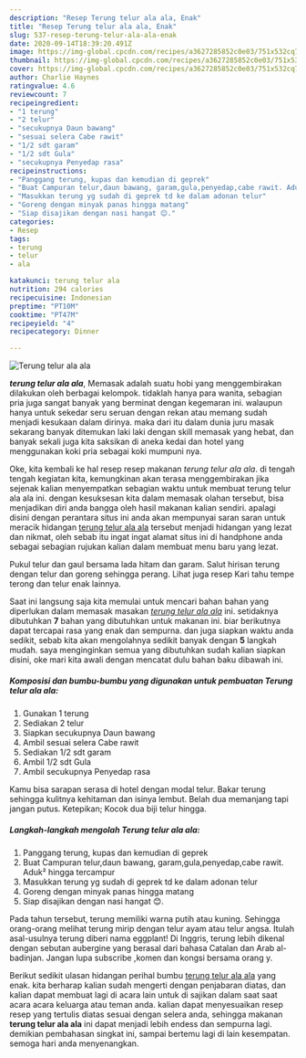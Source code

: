 ```yaml
---
description: "Resep Terung telur ala ala, Enak"
title: "Resep Terung telur ala ala, Enak"
slug: 537-resep-terung-telur-ala-ala-enak
date: 2020-09-14T18:39:20.491Z
image: https://img-global.cpcdn.com/recipes/a3627285852c0e03/751x532cq70/terung-telur-ala-ala-foto-resep-utama.jpg
thumbnail: https://img-global.cpcdn.com/recipes/a3627285852c0e03/751x532cq70/terung-telur-ala-ala-foto-resep-utama.jpg
cover: https://img-global.cpcdn.com/recipes/a3627285852c0e03/751x532cq70/terung-telur-ala-ala-foto-resep-utama.jpg
author: Charlie Haynes
ratingvalue: 4.6
reviewcount: 7
recipeingredient:
- "1 terung"
- "2 telur"
- "secukupnya Daun bawang"
- "sesuai selera Cabe rawit"
- "1/2 sdt garam"
- "1/2 sdt Gula"
- "secukupnya Penyedap rasa"
recipeinstructions:
- "Panggang terung, kupas dan kemudian di geprek"
- "Buat Campuran telur,daun bawang, garam,gula,penyedap,cabe rawit. Aduk² hingga tercampur"
- "Masukkan terung yg sudah di geprek td ke dalam adonan telur"
- "Goreng dengan minyak panas hingga matang"
- "Siap disajikan dengan nasi hangat 😊."
categories:
- Resep
tags:
- terung
- telur
- ala

katakunci: terung telur ala 
nutrition: 294 calories
recipecuisine: Indonesian
preptime: "PT10M"
cooktime: "PT47M"
recipeyield: "4"
recipecategory: Dinner

---
```



![Terung telur ala ala](https://img-global.cpcdn.com/recipes/a3627285852c0e03/751x532cq70/terung-telur-ala-ala-foto-resep-utama.jpg)

<b><i>terung telur ala ala</i></b>, Memasak adalah suatu hobi yang menggembirakan dilakukan oleh berbagai kelompok. tidaklah hanya para wanita, sebagian pria juga sangat banyak yang berminat dengan kegemaran ini. walaupun hanya untuk sekedar seru seruan dengan rekan atau memang sudah menjadi kesukaan dalam dirinya. maka dari itu dalam dunia juru masak sekarang banyak ditemukan laki laki dengan skill memasak yang hebat, dan banyak sekali juga kita saksikan di aneka kedai dan hotel yang menggunakan koki pria sebagai koki mumpuni nya.

Oke, kita kembali ke hal resep resep makanan <i>terung telur ala ala</i>. di tengah tengah kegiatan kita, kemungkinan akan terasa menggembirakan jika sejenak kalian menyempatkan sebagian waktu untuk membuat terung telur ala ala ini. dengan kesuksesan kita dalam memasak olahan tersebut, bisa menjadikan diri anda bangga oleh hasil makanan kalian sendiri. apalagi disini dengan perantara situs ini anda akan mempunyai saran saran untuk meracik hidangan <u>terung telur ala ala</u> tersebut menjadi hidangan yang lezat dan nikmat, oleh sebab itu ingat ingat alamat situs ini di handphone anda sebagai sebagian rujukan kalian dalam membuat menu baru yang lezat.

Pukul telur dan gaul bersama lada hitam dan garam. Salut hirisan terung dengan telur dan goreng sehingga perang. Lihat juga resep Kari tahu tempe terong dan telur enak lainnya.


Saat ini langsung saja kita memulai untuk mencari bahan bahan yang diperlukan dalam memasak masakan <u><i>terung telur ala ala</i></u> ini. setidaknya dibutuhkan <b>7</b> bahan yang dibutuhkan untuk makanan ini. biar berikutnya dapat tercapai rasa yang enak dan sempurna. dan juga siapkan waktu anda sedikit, sebab kita akan mengolahnya sedikit banyak dengan <b>5</b> langkah mudah. saya menginginkan semua yang dibutuhkan sudah kalian siapkan disini, oke mari kita awali dengan mencatat dulu bahan baku dibawah ini.

<!--inarticleads1-->

##### Komposisi dan bumbu-bumbu yang digunakan untuk pembuatan Terung telur ala ala:

1. Gunakan 1 terung
1. Sediakan 2 telur
1. Siapkan secukupnya Daun bawang
1. Ambil sesuai selera Cabe rawit
1. Sediakan 1/2 sdt garam
1. Ambil 1/2 sdt Gula
1. Ambil secukupnya Penyedap rasa


Kamu bisa sarapan serasa di hotel dengan modal telur. Bakar terung sehingga kulitnya kehitaman dan isinya lembut. Belah dua memanjang tapi jangan putus. Ketepikan; Kocok dua biji telur hingga. 

<!--inarticleads2-->

##### Langkah-langkah mengolah Terung telur ala ala:

1. Panggang terung, kupas dan kemudian di geprek
1. Buat Campuran telur,daun bawang, garam,gula,penyedap,cabe rawit. Aduk² hingga tercampur
1. Masukkan terung yg sudah di geprek td ke dalam adonan telur
1. Goreng dengan minyak panas hingga matang
1. Siap disajikan dengan nasi hangat 😊.


Pada tahun tersebut, terung memiliki warna putih atau kuning. Sehingga orang-orang melihat terung mirip dengan telur ayam atau telur angsa. Itulah asal-usulnya terung diberi nama eggplant! Di Inggris, terung lebih dikenal dengan sebutan aubergine yang berasal dari bahasa Catalan dan Arab al-badinjan. Jangan lupa subscribe ,komen dan kongsi bersama orang y. 

Berikut sedikit ulasan hidangan perihal bumbu <u>terung telur ala ala</u> yang enak. kita berharap kalian sudah mengerti dengan penjabaran diatas, dan kalian dapat membuat lagi di acara lain untuk di sajikan dalam saat saat acara acara keluarga atau teman anda. kalian dapat menyesuaikan resep resep yang tertulis diatas sesuai dengan selera anda, sehingga makanan <b>terung telur ala ala</b> ini dapat menjadi lebih endess dan sempurna lagi. demikian pembahasan singkat ini, sampai bertemu lagi di lain kesempatan. semoga hari anda menyenangkan.
